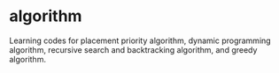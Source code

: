 # algorithm
Learning codes for placement priority algorithm, dynamic programming algorithm, recursive search and backtracking algorithm, and greedy algorithm.
